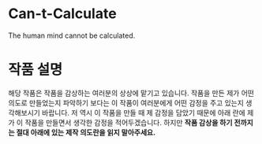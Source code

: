 # Can-t-Calculate
The human mind cannot be calculated.

# 작품 설명
  해당 작품은 작품을 감상하는 여러분의 상상에 맡기고 있습니다.  작품을 만든 제가 어떤 의도로 만들었는지 파악하기 보다는 이 작품이 여러분에게 어떤 감정을 주고 있는지 생각해보시기 바랍니다.  저 역시 이 작품을 만들 때 제 감정을 담았기 때문에 아래 란에 제가 이 작품을 만들면서 생각한 감정을 적어두겠습니다.  하지만 __작품 감상을 하기 전까지는 절대 아래에 있는 제작 의도란을 읽지 말아주세요.__
